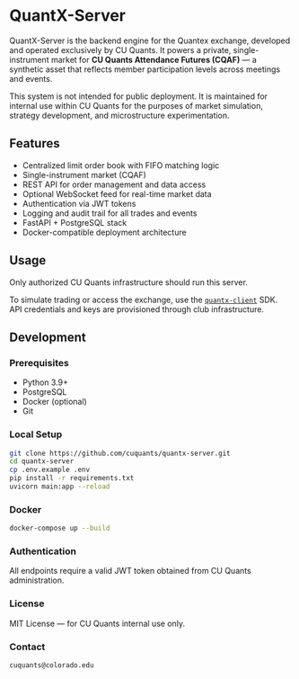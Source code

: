 # QuantX-Server

QuantX-Server is the backend engine for the Quantex exchange, developed and operated exclusively by CU Quants. It powers a private, single-instrument market for **CU Quants Attendance Futures (CQAF)** — a synthetic asset that reflects member participation levels across meetings and events.

This system is not intended for public deployment. It is maintained for internal use within CU Quants for the purposes of market simulation, strategy development, and microstructure experimentation.

## Features

- Centralized limit order book with FIFO matching logic
- Single-instrument market (CQAF)
- REST API for order management and data access
- Optional WebSocket feed for real-time market data
- Authentication via JWT tokens
- Logging and audit trail for all trades and events
- FastAPI + PostgreSQL stack
- Docker-compatible deployment architecture

## Usage

Only authorized CU Quants infrastructure should run this server.

To simulate trading or access the exchange, use the [`quantx-client`](https://github.com/cuquants/quantx-client) SDK. API credentials and keys are provisioned through club infrastructure.

## Development

### Prerequisites

- Python 3.9+
- PostgreSQL
- Docker (optional)
- Git

### Local Setup

```bash
git clone https://github.com/cuquants/quantx-server.git
cd quantx-server
cp .env.example .env
pip install -r requirements.txt
uvicorn main:app --reload
```

### Docker
```bash
docker-compose up --build
```

### Authentication
All endpoints require a valid JWT token obtained from CU Quants administration.

### License
MIT License — for CU Quants internal use only.

### Contact
```
cuquants@colorado.edu
```
